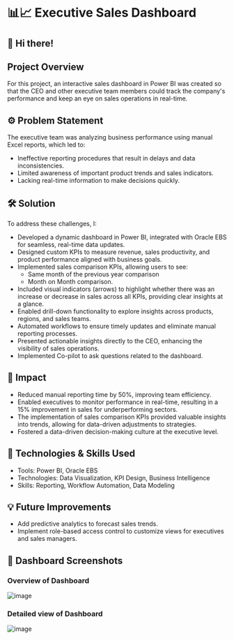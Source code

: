 <h1>📊📈 Executive Sales Dashboard</h1> 

## 👋 Hi there!

<h2>Project Overview</h2>
For this project, an interactive sales dashboard in Power BI was created so that the CEO and other executive team members could track the company's performance and keep an eye on sales operations in real-time.

<h2> ⚙️ Problem Statement </h2>

The executive team was analyzing business performance using manual Excel reports, which led to:

- Ineffective reporting procedures that result in delays and data inconsistencies.
- Limited awareness of important product trends and sales indicators.
- Lacking real-time information to make decisions quickly.

<h2> 🛠️ Solution </h2>
To address these challenges, I:

- Developed a dynamic dashboard in Power BI, integrated with Oracle EBS for seamless, real-time data updates.
- Designed custom KPIs to measure revenue, sales productivity, and product performance aligned with business goals.
- Implemented sales comparison KPIs, allowing users to see:
   - Same month of the previous year comparison
   - Month on Month comparison.
- Included visual indicators (arrows) to highlight whether there was an increase or decrease in sales across all KPIs, providing clear insights at a glance.
- Enabled drill-down functionality to explore insights across products, regions, and sales teams.
- Automated workflows to ensure timely updates and eliminate manual reporting processes.
- Presented actionable insights directly to the CEO, enhancing the visibility of sales operations.
- Implemented Co-pilot to ask questions related to the dashboard.

<h2> 🎯 Impact </h2>

- Reduced manual reporting time by 50%, improving team efficiency.
- Enabled executives to monitor performance in real-time, resulting in a 15% improvement in sales for underperforming sectors.
- The implementation of sales comparison KPIs provided valuable insights into trends, allowing for data-driven adjustments to strategies.
- Fostered a data-driven decision-making culture at the executive level.

<h2> 🔧 Technologies & Skills Used </h2>

- Tools: Power BI, Oracle EBS
- Technologies: Data Visualization, KPI Design, Business Intelligence
- Skills: Reporting, Workflow Automation, Data Modeling

<h2> 💡 Future Improvements </h2>

- Add predictive analytics to forecast sales trends.
- Implement role-based access control to customize views for executives and sales managers.

<h2> 📸 Dashboard Screenshots </h2>

<h3> Overview of Dashboard</h3>

![image](https://github.com/user-attachments/assets/597b30b7-54b5-45c4-a3de-3e92ddec19cf)
<h3> Detailed view of Dashboard</h3>

![image](https://github.com/user-attachments/assets/ae4fab34-a97b-4683-a83d-93f84d075feb)





